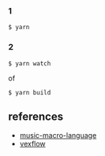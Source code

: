### 1
```
$ yarn
```


### 2
```
$ yarn watch
```
of
```
$ yarn build
```

## references
+ [music-macro-language]( https://github.com/watilde/music-macro-language )
+ [vexflow]( https://github.com/0xfe/vexflow )
